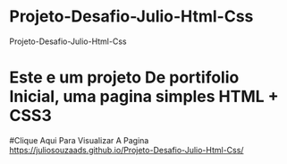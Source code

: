 # Projeto-Desafio-Julio-Html-Css
Projeto-Desafio-Julio-Html-Css

# Este e um projeto De portifolio Inicial, uma pagina simples HTML + CSS3

#Clique Aqui Para Visualizar A Pagina
https://juliosouzaads.github.io/Projeto-Desafio-Julio-Html-Css/

